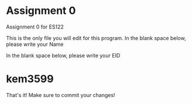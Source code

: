# Assignment 0

Assignment 0 for ES122

This is the only file you will edit for this program. In the blank space below, please write your Name

In the blank space below, please write your EID
# kem3599
That's it! Make sure to commit your changes!

